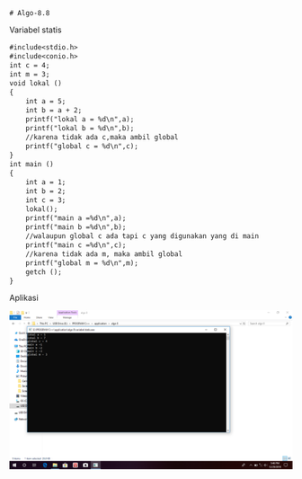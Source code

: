     # Algo-8.8
Variabel statis 

    #include<stdio.h>
    #include<conio.h>
    int c = 4;
    int m = 3;
    void lokal ()
    {
        int a = 5;
        int b = a + 2;
        printf("lokal a = %d\n",a);
        printf("lokal b = %d\n",b);
        //karena tidak ada c,maka ambil global
        printf("global c = %d\n",c);
    }
    int main ()
    {
        int a = 1;
        int b = 2;
        int c = 3;
        lokal();
        printf("main a =%d\n",a);
        printf("main b =%d\n",b);
        //walaupun global c ada tapi c yang digunakan yang di main
        printf("main c =%d\n",c);
        //karena tidak ada m, maka ambil global
        printf("global m = %d\n",m);
        getch ();
    }

Aplikasi

![img](https://github.com/muhammadyusufalfaqih/Algo-8.8/blob/master/variabel%20statis%20img.png)

